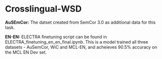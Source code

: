 # Crosslingual-WSD

**AuSEmCor:** The datset created from SemCor 3.0 as additional data for this task.

**EN-EN:** ELECTRA finetuning script can be found in ELECTRA_finetuning_en_en_final.ipynb. This is a model trained all three datasets - AuSemCor, WiC and MCL-EN, and acheieves 90.5% accuracy on the MCL EN Dev set.
